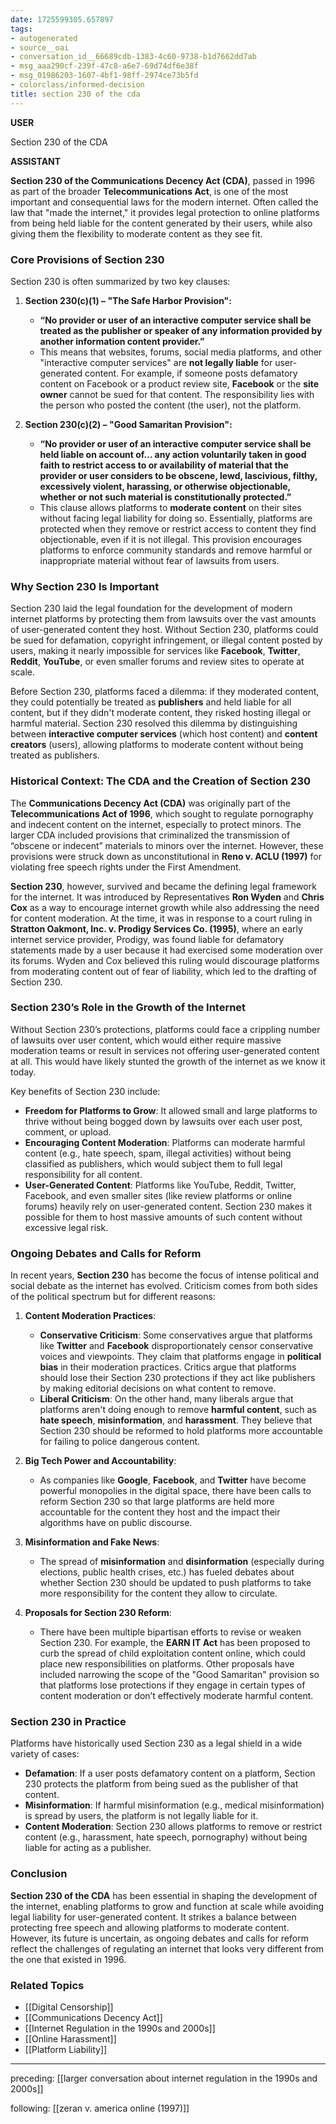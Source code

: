 ```yaml
---
date: 1725599305.657897
tags:
- autogenerated
- source__oai
- conversation_id__66689cdb-1383-4c60-9738-b1d7662dd7ab
- msg_aaa290cf-239f-47c8-a6e7-69d74df6e38f
- msg_01986203-1607-4bf1-98ff-2974ce73b5fd
- colorclass/informed-decision
title: section 230 of the cda
---
```


**USER**

Section 230 of the CDA


**ASSISTANT**

**Section 230 of the Communications Decency Act (CDA)**, passed in 1996 as part of the broader **Telecommunications Act**, is one of the most important and consequential laws for the modern internet. Often called the law that "made the internet," it provides legal protection to online platforms from being held liable for the content generated by their users, while also giving them the flexibility to moderate content as they see fit.

### Core Provisions of Section 230

Section 230 is often summarized by two key clauses:

1. **Section 230(c)(1) – "The Safe Harbor Provision":**
   - **“No provider or user of an interactive computer service shall be treated as the publisher or speaker of any information provided by another information content provider.”**
   - This means that websites, forums, social media platforms, and other "interactive computer services" are **not legally liable** for user-generated content. For example, if someone posts defamatory content on Facebook or a product review site, **Facebook** or the **site owner** cannot be sued for that content. The responsibility lies with the person who posted the content (the user), not the platform.

2. **Section 230(c)(2) – "Good Samaritan Provision":**
   - **“No provider or user of an interactive computer service shall be held liable on account of… any action voluntarily taken in good faith to restrict access to or availability of material that the provider or user considers to be obscene, lewd, lascivious, filthy, excessively violent, harassing, or otherwise objectionable, whether or not such material is constitutionally protected.”**
   - This clause allows platforms to **moderate content** on their sites without facing legal liability for doing so. Essentially, platforms are protected when they remove or restrict access to content they find objectionable, even if it is not illegal. This provision encourages platforms to enforce community standards and remove harmful or inappropriate material without fear of lawsuits from users.

### Why Section 230 Is Important

Section 230 laid the legal foundation for the development of modern internet platforms by protecting them from lawsuits over the vast amounts of user-generated content they host. Without Section 230, platforms could be sued for defamation, copyright infringement, or illegal content posted by users, making it nearly impossible for services like **Facebook**, **Twitter**, **Reddit**, **YouTube**, or even smaller forums and review sites to operate at scale.

Before Section 230, platforms faced a dilemma: if they moderated content, they could potentially be treated as **publishers** and held liable for all content, but if they didn't moderate content, they risked hosting illegal or harmful material. Section 230 resolved this dilemma by distinguishing between **interactive computer services** (which host content) and **content creators** (users), allowing platforms to moderate content without being treated as publishers.

### Historical Context: The CDA and the Creation of Section 230

The **Communications Decency Act (CDA)** was originally part of the **Telecommunications Act of 1996**, which sought to regulate pornography and indecent content on the internet, especially to protect minors. The larger CDA included provisions that criminalized the transmission of “obscene or indecent” materials to minors over the internet. However, these provisions were struck down as unconstitutional in **Reno v. ACLU (1997)** for violating free speech rights under the First Amendment.

**Section 230**, however, survived and became the defining legal framework for the internet. It was introduced by Representatives **Ron Wyden** and **Chris Cox** as a way to encourage internet growth while also addressing the need for content moderation. At the time, it was in response to a court ruling in **Stratton Oakmont, Inc. v. Prodigy Services Co. (1995)**, where an early internet service provider, Prodigy, was found liable for defamatory statements made by a user because it had exercised some moderation over its forums. Wyden and Cox believed this ruling would discourage platforms from moderating content out of fear of liability, which led to the drafting of Section 230.

### Section 230’s Role in the Growth of the Internet

Without Section 230’s protections, platforms could face a crippling number of lawsuits over user content, which would either require massive moderation teams or result in services not offering user-generated content at all. This would have likely stunted the growth of the internet as we know it today.

Key benefits of Section 230 include:
- **Freedom for Platforms to Grow**: It allowed small and large platforms to thrive without being bogged down by lawsuits over each user post, comment, or upload.
- **Encouraging Content Moderation**: Platforms can moderate harmful content (e.g., hate speech, spam, illegal activities) without being classified as publishers, which would subject them to full legal responsibility for all content.
- **User-Generated Content**: Platforms like YouTube, Reddit, Twitter, Facebook, and even smaller sites (like review platforms or online forums) heavily rely on user-generated content. Section 230 makes it possible for them to host massive amounts of such content without excessive legal risk.

### Ongoing Debates and Calls for Reform

In recent years, **Section 230** has become the focus of intense political and social debate as the internet has evolved. Criticism comes from both sides of the political spectrum but for different reasons:

1. **Content Moderation Practices**:
   - **Conservative Criticism**: Some conservatives argue that platforms like **Twitter** and **Facebook** disproportionately censor conservative voices and viewpoints. They claim that platforms engage in **political bias** in their moderation practices. Critics argue that platforms should lose their Section 230 protections if they act like publishers by making editorial decisions on what content to remove.
   - **Liberal Criticism**: On the other hand, many liberals argue that platforms aren't doing enough to remove **harmful content**, such as **hate speech**, **misinformation**, and **harassment**. They believe that Section 230 should be reformed to hold platforms more accountable for failing to police dangerous content.

2. **Big Tech Power and Accountability**:
   - As companies like **Google**, **Facebook**, and **Twitter** have become powerful monopolies in the digital space, there have been calls to reform Section 230 so that large platforms are held more accountable for the content they host and the impact their algorithms have on public discourse.
   
3. **Misinformation and Fake News**:
   - The spread of **misinformation** and **disinformation** (especially during elections, public health crises, etc.) has fueled debates about whether Section 230 should be updated to push platforms to take more responsibility for the content they allow to circulate.

4. **Proposals for Section 230 Reform**:
   - There have been multiple bipartisan efforts to revise or weaken Section 230. For example, the **EARN IT Act** has been proposed to curb the spread of child exploitation content online, which could place new responsibilities on platforms. Other proposals have included narrowing the scope of the "Good Samaritan" provision so that platforms lose protections if they engage in certain types of content moderation or don’t effectively moderate harmful content.

### Section 230 in Practice

Platforms have historically used Section 230 as a legal shield in a wide variety of cases:
- **Defamation**: If a user posts defamatory content on a platform, Section 230 protects the platform from being sued as the publisher of that content.
- **Misinformation**: If harmful misinformation (e.g., medical misinformation) is spread by users, the platform is not legally liable for it.
- **Content Moderation**: Section 230 allows platforms to remove or restrict content (e.g., harassment, hate speech, pornography) without being liable for acting as a publisher.

### Conclusion

**Section 230 of the CDA** has been essential in shaping the development of the internet, enabling platforms to grow and function at scale while avoiding legal liability for user-generated content. It strikes a balance between protecting free speech and allowing platforms to moderate content. However, its future is uncertain, as ongoing debates and calls for reform reflect the challenges of regulating an internet that looks very different from the one that existed in 1996.

### Related Topics
- [[Digital Censorship]]
- [[Communications Decency Act]]
- [[Internet Regulation in the 1990s and 2000s]]
- [[Online Harassment]]
- [[Platform Liability]]


---

preceding: [[larger conversation about internet regulation in the 1990s and 2000s]]  


following: [[zeran v. america online (1997)]]
